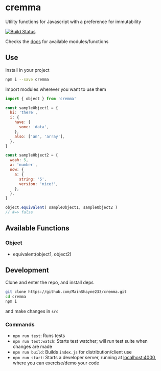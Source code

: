 # cremma

Utility functions for Javascript with a preference for immutability

[![Build Status](https://travis-ci.org/MainShayne233/cremma.svg?branch=master)](https://travis-ci.org/MainShayne233/cremma)

Checks the [docs](docs/index.md) for available modules/functions

## Use
Install in your project
```bash
npm i --save cremma
```

Import modules wherever you want to use them
```javascript
import { object } from 'cremma'

const sampleObject1 = {
  hi: 'there',
  i: {
    have: {
      some: 'data',
    },
    also: ['an', 'array'],
  },
}

const sampleObject2 = {
  woah: 5,
  a: 'number',
  now: {
    a: {
      string: '5',
      version: 'nice!',
    },
  },
}

object.equivalent( sampleObject1, sampleObject2 )
// #=> false
```

## Available Functions
### Object
- equivalent(object1, object2)

## Development
Clone and enter the repo, and install deps
```bash
git clone https://github.com/MainShayne233/cremma.git
cd cremma
npm i
```
and make changes in `src`

### Commands
- `npm run test`: Runs tests
- `npm run test:watch`: Starts test watcher; will run test suite when changes are made
- `npm run build`: Builds `index.js` for distribution/client use
- `npm run start`: Starts a developer server, running at [localhost:4000](http://localhost:4000), where you can exercise/demo your code
